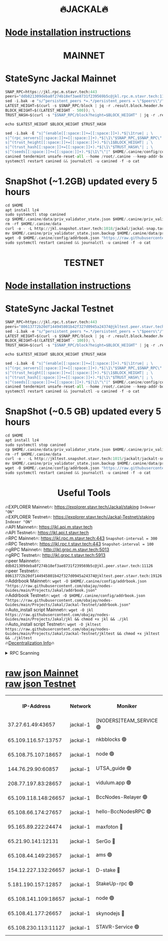 <h1 align="center"> 🔥JACKAL🔥</h1>

[Node installation instructions](https://github.com/obajay/nodes-Guides/tree/main/Projects/Jakal)
=

<h1 align="center"> MAINNET</h1>

# StateSync Jackal Mainnet
```python
SNAP_RPC=https://jkl.rpc.m.stavr.tech:443
peers="ddb821309deba8f274b18ef3ae8731f239569b5c@jkl.rpc.m.stavr.tech:11126"
sed -i.bak -e "s/^persistent_peers *=.*/persistent_peers = \"$peers\"/" $HOME/.canine/config/config.toml
LATEST_HEIGHT=$(curl -s $SNAP_RPC/block | jq -r .result.block.header.height); \
BLOCK_HEIGHT=$((LATEST_HEIGHT - 500)); \
TRUST_HASH=$(curl -s "$SNAP_RPC/block?height=$BLOCK_HEIGHT" | jq -r .result.block_id.hash)

echo $LATEST_HEIGHT $BLOCK_HEIGHT $TRUST_HASH

sed -i.bak -E "s|^(enable[[:space:]]+=[[:space:]]+).*$|\1true| ; \
s|^(rpc_servers[[:space:]]+=[[:space:]]+).*$|\1\"$SNAP_RPC,$SNAP_RPC\"| ; \
s|^(trust_height[[:space:]]+=[[:space:]]+).*$|\1$BLOCK_HEIGHT| ; \
s|^(trust_hash[[:space:]]+=[[:space:]]+).*$|\1\"$TRUST_HASH\"| ; \
s|^(seeds[[:space:]]+=[[:space:]]+).*$|\1\"\"|" $HOME/.canine/config/config.toml
canined tendermint unsafe-reset-all --home /root/.canine --keep-addr-book
systemctl restart canined && journalctl -u canined -f -o cat
```
# SnapShot (~1.2GB) updated every 5 hours
```python
cd $HOME
apt install lz4
sudo systemctl stop canined
cp $HOME/.canine/data/priv_validator_state.json $HOME/.canine/priv_validator_state.json.backup
rm -rf $HOME/.canine/data
curl -o - -L http://jkl.snapshot.stavr.tech:1018/jackal/jackal-snap.tar.lz4 | lz4 -c -d - | tar -x -C $HOME/.canine --strip-components 2
mv $HOME/.canine/priv_validator_state.json.backup $HOME/.canine/data/priv_validator_state.json
wget -O $HOME/.canine/config/addrbook.json "https://raw.githubusercontent.com/obajay/nodes-Guides/main/Projects/Jakal/addrbook.json"
sudo systemctl restart canined && journalctl -u canined -f -o cat
```

<h1 align="center"> TESTNET</h1>

[Node installation instructions](https://github.com/obajay/nodes-Guides/tree/main/Projects/Jakal/Jackal-Testnet)
=

# StateSync Jackal Testnet
```python
SNAP_RPC=https://jkl.rpc.t.stavr.tech:443
peers="80613772b20df144945801b42f327d0945a24374@jkltest.peer.stavr.tech:19126"
sed -i.bak -e "s/^persistent_peers *=.*/persistent_peers = \"$peers\"/" $HOME/.canine/config/config.toml
LATEST_HEIGHT=$(curl -s $SNAP_RPC/block | jq -r .result.block.header.height); \
BLOCK_HEIGHT=$((LATEST_HEIGHT - 100)); \
TRUST_HASH=$(curl -s "$SNAP_RPC/block?height=$BLOCK_HEIGHT" | jq -r .result.block_id.hash)

echo $LATEST_HEIGHT $BLOCK_HEIGHT $TRUST_HASH

sed -i.bak -E "s|^(enable[[:space:]]+=[[:space:]]+).*$|\1true| ; \
s|^(rpc_servers[[:space:]]+=[[:space:]]+).*$|\1\"$SNAP_RPC,$SNAP_RPC\"| ; \
s|^(trust_height[[:space:]]+=[[:space:]]+).*$|\1$BLOCK_HEIGHT| ; \
s|^(trust_hash[[:space:]]+=[[:space:]]+).*$|\1\"$TRUST_HASH\"| ; \
s|^(seeds[[:space:]]+=[[:space:]]+).*$|\1\"\"|" $HOME/.canine/config/config.toml
canined tendermint unsafe-reset-all --home /root/.canine --keep-addr-book
systemctl restart canined && journalctl -u canined -f -o cat
```
# SnapShot (~0.5 GB) updated every 5 hours
```python
cd $HOME
apt install lz4
sudo systemctl stop canined
cp $HOME/.canine/data/priv_validator_state.json $HOME/.canine/priv_validator_state.json.backup
rm -rf $HOME/.canine/data
curl -o - -L http://jkltest.snapshot.stavr.tech:1015/jackalt/jackalt-snap.tar.lz4 | lz4 -c -d - | tar -x -C $HOME/.canine --strip-components 2
mv $HOME/.canine/priv_validator_state.json.backup $HOME/.canine/data/priv_validator_state.json
wget -O $HOME/.canine/config/addrbook.json "https://raw.githubusercontent.com/obajay/nodes-Guides/main/Projects/Jakal/Jackal-Testnet/addrbook.json"
sudo systemctl restart canined && journalctl -u canined -f -o cat
```

 <h1 align="center"> Useful Tools</h1>

🔥EXPLORER Mainnet🔥:      https://explorer.stavr.tech/Jackal/staking		        `Indexer "ON"` \
🔥EXPLORER Testnet🔥:      https://explorer.stavr.tech/Jackal-Testnet/staking     `Indexer "ON"` \
🔥API Mainnet🔥: 			 		 https://jkl.api.m.stavr.tech \
🔥API Testnet🔥: 			 		 https://jkl.api.t.stavr.tech \
🔥RPC Mainnet🔥:           https://jkl.rpc.m.stavr.tech:443              `Snapshot-interval = 300` \
🔥RPC Testnet🔥:           https://jkl.rpc.t.stavr.tech:443              `Snapshot-interval = 100` \
🔥gRPC Mainnet🔥:          http://jkl.grpc.m.stavr.tech:5013 \
🔥gRPC Testnet🔥:          http://jkl.grpc.t.stavr.tech:5913 \
🔥peer Mainnet🔥:					 `ddb821309deba8f274b18ef3ae8731f239569b5c@jkl.peer.stavr.tech:11126` \
🔥peer Testnet🔥:					 `80613772b20df144945801b42f327d0945a24374@jkltest.peer.stavr.tech:19126` \
🔥Addrbook Mainnet🔥:    ```wget -O $HOME/.canine/config/addrbook.json "https://raw.githubusercontent.com/obajay/nodes-Guides/main/Projects/Jakal/addrbook.json"``` \
🔥Addrbook Testnet🔥:    ```wget -O $HOME/.canine/config/addrbook.json "https://raw.githubusercontent.com/obajay/nodes-Guides/main/Projects/Jakal/Jackal-Testnet/addrbook.json"``` \
🔥Auto_install script Mainnet🔥: ```wget -O jkl https://raw.githubusercontent.com/obajay/nodes-Guides/main/Projects/Jakal/jkl && chmod +x jkl && ./jkl``` \
🔥Auto_install script Testnet🔥: ```wget -O jkltest https://raw.githubusercontent.com/obajay/nodes-Guides/main/Projects/Jakal/Jackal-Testnet/jkltest && chmod +x jkltest && ./jkltest``` \
🔥[Decentralization Info](https://github.com/obajay/StateSync-snapshots/tree/main/Projects/Jackal/Decentralization)🔥


<details>
<summary>RPC Scanning</summary>

<h2 align="center"> We scan nodes in real time every 4 hours. And we provide the final result of RPC endpoints.
We cannot influence the operation of these nodes in any way. </h2>


```python
If Voting Power is higher than 0 --> then the Node is a validator of the network and may be subject to attack and be a potential threat to the chain.
```
```python
We marked such validators with a red symbol
```

</details>

[raw json Mainnet](https://rpc-check.jaclalm.stavr.tech/jaclalm/rpc-jaclalm-result.json) \
[raw json Testnet](https://github.com/obajay/StateSync-snapshots/tree/main/Projects/Jackal/Rpc-Check-Testnet)
=

<table><tr><th>IP-Address</th><th>Network</th><th>Moniker</th><th>Latest Block Height</th><th>Earliest Block Height</th><th>Catching Up</th><th>Tx Index</th><th>Voting Power</th><th>Scan Time</th></tr><tr><td>37.27.61.49:43657</td><td>jackal-1</td><td>[NODERS]TEAM_SERVICE 🟢</td><td>6460204</td><td>6142001</td><td>False</td><td>on</td><td>0</td><td>2024-02-12T15:19:50.839724336UTC</td></tr><tr><td>65.109.116.57:13757</td><td>jackal-1</td><td>nkbblocks 🟢</td><td>6460223</td><td>6207001</td><td>False</td><td>on</td><td>0</td><td>2024-02-12T15:22:08.590878767UTC</td></tr><tr><td>65.108.75.107:18657</td><td>jackal-1</td><td>node 🟢</td><td>6460214</td><td>6260001</td><td>False</td><td>on</td><td>0</td><td>2024-02-12T15:21:01.121476473UTC</td></tr><tr><td>144.76.29.90:60857</td><td>jackal-1</td><td>UTSA_guide 🟢</td><td>6460216</td><td>6280001</td><td>False</td><td>on</td><td>0</td><td>2024-02-12T15:21:22.630310406UTC</td></tr><tr><td>208.77.197.83:28657</td><td>jackal-1</td><td>vidulum.app 🟢</td><td>6460221</td><td>6296001</td><td>False</td><td>on</td><td>0</td><td>2024-02-12T15:21:54.712504625UTC</td></tr><tr><td>65.109.118.148:26657</td><td>jackal-1</td><td>BccNodes-Relayer 🟢</td><td>6460216</td><td>6364601</td><td>False</td><td>on</td><td>0</td><td>2024-02-12T15:21:17.907049338UTC</td></tr><tr><td>65.108.66.174:27657</td><td>jackal-1</td><td>hello-BccNodesRPC 🟢</td><td>6460217</td><td>6408501</td><td>False</td><td>on</td><td>0</td><td>2024-02-12T15:21:25.076729810UTC</td></tr><tr><td>95.165.89.222:24474</td><td>jackal-1</td><td>maxfoton 🔴</td><td>6460218</td><td>6430001</td><td>False</td><td>off</td><td>117661</td><td>2024-02-12T15:21:38.379373232UTC</td></tr><tr><td>65.21.90.141:12131</td><td>jackal-1</td><td>SerGo 🔴</td><td>6460207</td><td>6431811</td><td>False</td><td>off</td><td>51100</td><td>2024-02-12T15:20:08.692779182UTC</td></tr><tr><td>65.108.44.149:23657</td><td>jackal-1</td><td>ams 🟢</td><td>6460218</td><td>6431811</td><td>False</td><td>on</td><td>0</td><td>2024-02-12T15:21:38.860107381UTC</td></tr><tr><td>154.12.227.132:26657</td><td>jackal-1</td><td>D-stake 🔴</td><td>6460203</td><td>6434501</td><td>False</td><td>off</td><td>130243</td><td>2024-02-12T15:19:54.311347869UTC</td></tr><tr><td>5.181.190.157:12857</td><td>jackal-1</td><td>StakeUp-rpc 🟢</td><td>6460200</td><td>6442001</td><td>False</td><td>on</td><td>0</td><td>2024-02-12T15:19:53.461542684UTC</td></tr><tr><td>65.108.141.109:18657</td><td>jackal-1</td><td>node 🟢</td><td>6460206</td><td>6444728</td><td>False</td><td>on</td><td>0</td><td>2024-02-12T15:20:01.702651264UTC</td></tr><tr><td>65.108.41.177:26657</td><td>jackal-1</td><td>skynodejs 🔴</td><td>6460221</td><td>6445176</td><td>False</td><td>on</td><td>83702</td><td>2024-02-12T15:21:55.707627828UTC</td></tr><tr><td>65.108.230.113:11127</td><td>jackal-1</td><td>STAVR-Service 🟢</td><td>6460219</td><td>6458701</td><td>False</td><td>on</td><td>0</td><td>2024-02-12T15:21:41.269230259UTC</td></tr></table>
